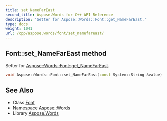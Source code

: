 ```yaml
---
title: set_NameFarEast
second_title: Aspose.Words for C++ API Reference
description: 'Setter for Aspose::Words::Font::get_NameFarEast.'
type: docs
weight: 1041
url: /cpp/aspose.words/font/set_namefareast/
---
```

## Font::set_NameFarEast method


Setter for [Aspose::Words::Font::get_NameFarEast](../get_namefareast/).

```cpp
void Aspose::Words::Font::set_NameFarEast(const System::String &value)
```

## See Also

* Class [Font](../)
* Namespace [Aspose::Words](../../)
* Library [Aspose.Words](../../../)
